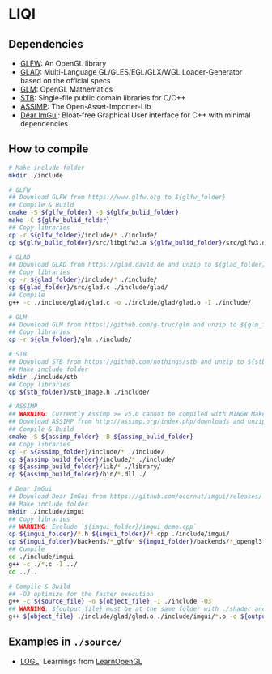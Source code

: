 # LIQI

## Dependencies
- [GLFW](https://www.glfw.org): An OpenGL library
- [GLAD](https://glad.dav1d.de): Multi-Language GL/GLES/EGL/GLX/WGL Loader-Generator based on the official specs
- [GLM](https://github.com/g-truc/glm): OpenGL Mathematics
- [STB](https://github.com/nothings/stb): Single-file public domain libraries for C/C++
- [ASSIMP](http://assimp.org/index.php/downloads): The Open-Asset-Importer-Lib
- [Dear ImGui](https://github.com/ocornut/imgui): Bloat-free Graphical User interface for C++ with minimal dependencies

## How to compile
```bash
# Make include folder
mkdir ./include

# GLFW
## Download GLFW from https://www.glfw.org to ${glfw_folder}
## Compile & Build
cmake -S ${glfw_folder} -B ${glfw_bulid_folder}
make -C ${glfw_bulid_folder}
## Copy libraries
cp -r ${glfw_folder}/include/* ./include/
cp ${glfw_bulid_folder}/src/libglfw3.a ${glfw_bulid_folder}/src/glfw3.dll ./library/

# GLAD
## Download GLAD from https://glad.dav1d.de and unzip to ${glad_folder}
## Copy libraries
cp -r ${glad_folder}/include/* ./include/
cp ${glad_folder}/src/glad.c ./include/glad/
## Compile
g++ -c ./include/glad/glad.c -o ./include/glad/glad.o -I ./include/

# GLM
## Download GLM from https://github.com/g-truc/glm and unzip to ${glm_folder}
## Copy libraries
cp -r ${glm_folder}/glm ./include/

# STB
## Download STB from https://github.com/nothings/stb and unzip to ${stb_folder}
## Make include folder
mkdir ./include/stb
## Copy libraries
cp ${stb_folder}/stb_image.h ./include/

# ASSIMP
## WARNING: Currently Assimp >= v5.0 cannot be compiled with MINGW Makefiles
## Download ASSIMP from http://assimp.org/index.php/downloads and unzip to ${assimp_folder}
## Compile & Build
cmake -S ${assimp_folder} -B ${assimp_bulid_folder}
## Copy libraries
cp -r ${assimp_folder}/include/* ./include/
cp ${assimp_build_folder}/include/* ./include/
cp ${assimp_build_folder}/lib/* ./library/
cp ${assimp_build_folder}/bin/*.dll ./

# Dear ImGui
## Download Dear ImGui from https://github.com/ocornut/imgui/releases/ and unzip to ${imgui_folder}
## Make include folder
mkdir ./include/imgui
## Copy libraries
## WARNING: Exclude `${imgui_folder}/imgui_demo.cpp`
cp ${imgui_folder}/*.h ${imgui_folder}/*.cpp ./include/imgui/
cp ${imgui_folder}/backends/*_glfw* ${imgui_folder}/backends/*_opengl3* ./include/imgui/
## Compile
cd ./include/imgui
g++ -c ./*.c -I ../
cd ../..

# Compile & Build
## -O3 optimize for the faster execution
g++ -c ${source_file} -o ${object_file} -I ./include -O3
## WARNING: ${output_file} must be at the same folder with ./shader and ./asset
g++ ${object_file} ./include/glad/glad.o ./include/imgui/*.o -o ${output_file} -L ./library/ -lmingw32 -lglfw3 -lopengl32 -lgdi32 -luser32 -lassimp
```

## Examples in `./source/`
- [LOGL](source\logl.cc): Learnings from [LearnOpenGL](https://learnopengl.com)
